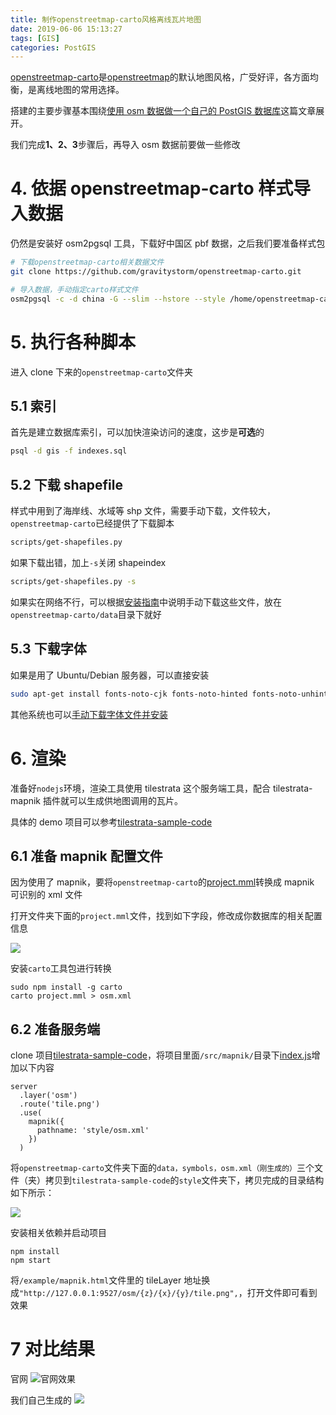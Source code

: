 ```yaml
---
title: 制作openstreetmap-carto风格离线瓦片地图
date: 2019-06-06 15:13:27
tags: [GIS]
categories: PostGIS
---
```


[openstreetmap-carto](https://github.com/gravitystorm/openstreetmap-carto)是[openstreetmap](https://www.openstreetmap.org)的默认地图风格，广受好评，各方面均衡，是离线地图的常用选择。

<!-- more -->

搭建的主要步骤基本围绕[使用 osm 数据做一个自己的 PostGIS 数据库](https://kael.top/2019/03/12/osm-PostGIS-setup/)这篇文章展开。

我们完成**1、2、3**步骤后，再导入 osm 数据前要做一些修改

# 4. 依据 openstreetmap-carto 样式导入数据

仍然是安装好 osm2pgsql 工具，下载好中国区 pbf 数据，之后我们要准备样式包

```bash
# 下载openstreetmap-carto相关数据文件
git clone https://github.com/gravitystorm/openstreetmap-carto.git

# 导入数据，手动指定carto样式文件
osm2pgsql -c -d china -G --slim --hstore --style /home/openstreetmap-carto/openstreetmap-carto.style --tag-transform-script /home/openstreetmap-carto/openstreetmap-carto.lua -C 2000 -p china -r pbf /home/CN
```

# 5. 执行各种脚本

进入 clone 下来的`openstreetmap-carto`文件夹

## 5.1 索引

首先是建立数据库索引，可以加快渲染访问的速度，这步是**可选**的

```bash
psql -d gis -f indexes.sql
```

## 5.2 下载 shapefile

样式中用到了海岸线、水域等 shp 文件，需要手动下载，文件较大，`openstreetmap-carto`已经提供了下载脚本

```bash
scripts/get-shapefiles.py
```

如果下载出错，加上`-s`关闭 shapeindex

```bash
scripts/get-shapefiles.py -s
```

如果实在网络不行，可以根据[安装指南](https://github.com/gravitystorm/openstreetmap-carto/blob/master/INSTALL.md#manual-download)中说明手动下载这些文件，放在`openstreetmap-carto/data`目录下就好

## 5.3 下载字体

如果是用了 Ubuntu/Debian 服务器，可以直接安装

```bash
sudo apt-get install fonts-noto-cjk fonts-noto-hinted fonts-noto-unhinted fonts-hanazono ttf-unifont
```

其他系统也可以[手动下载字体文件并安装](https://github.com/gravitystorm/openstreetmap-carto/blob/master/INSTALL.md#installation-on-other-operation-systems)

# 6. 渲染

准备好`nodejs`环境，渲染工具使用 tilestrata 这个服务端工具，配合 tilestrata-mapnik 插件就可以生成供地图调用的瓦片。

具体的 demo 项目可以参考[tilestrata-sample-code](https://github.com/zzcyrus/tilestrata-sample-code)

<!-- 对应的文章可以看一下这篇[放水淀粉](www.qq.com) -->

## 6.1 准备 mapnik 配置文件

因为使用了 mapnik，要将`openstreetmap-carto`的[project.mml](https://github.com/gravitystorm/openstreetmap-carto/blob/master/project.mml)转换成 mapnik 可识别的 xml 文件

打开文件夹下面的`project.mml`文件，找到如下字段，修改成你数据库的相关配置信息

![](http://blog-img-1255388623.cossh.myqcloud.com/carto_project_mml.png)

安装`carto`工具包进行转换

```
sudo npm install -g carto
carto project.mml > osm.xml
```

## 6.2 准备服务端

clone 项目[tilestrata-sample-code](https://github.com/zzcyrus/tilestrata-sample-code)，将项目里面`/src/mapnik/`目录下[index.js](https://github.com/zzcyrus/tilestrata-sample-code/blob/master/src/mapnik/index.js)增加以下内容

```
server
  .layer('osm')
  .route('tile.png')
  .use(
    mapnik({
      pathname: 'style/osm.xml'
    })
  )
```

将`openstreetmap-carto`文件夹下面的`data，symbols，osm.xml（刚生成的）`三个文件（夹）拷贝到`tilestrata-sample-code`的`style`文件夹下，拷贝完成的目录结构如下所示：

![](http://blog-img-1255388623.cossh.myqcloud.com/osm_mapnik_folder.png)

安装相关依赖并启动项目

```
npm install
npm start
```

将`/example/mapnik.html`文件里的 tileLayer 地址换成`"http://127.0.0.1:9527/osm/{z}/{x}/{y}/tile.png",`，打开文件即可看到效果

# 7 对比结果

官网
![官网效果](http://blog-img-1255388623.cossh.myqcloud.com/osm.png)

我们自己生成的
![](http://blog-img-1255388623.cossh.myqcloud.com/osm_mapnik.png)

